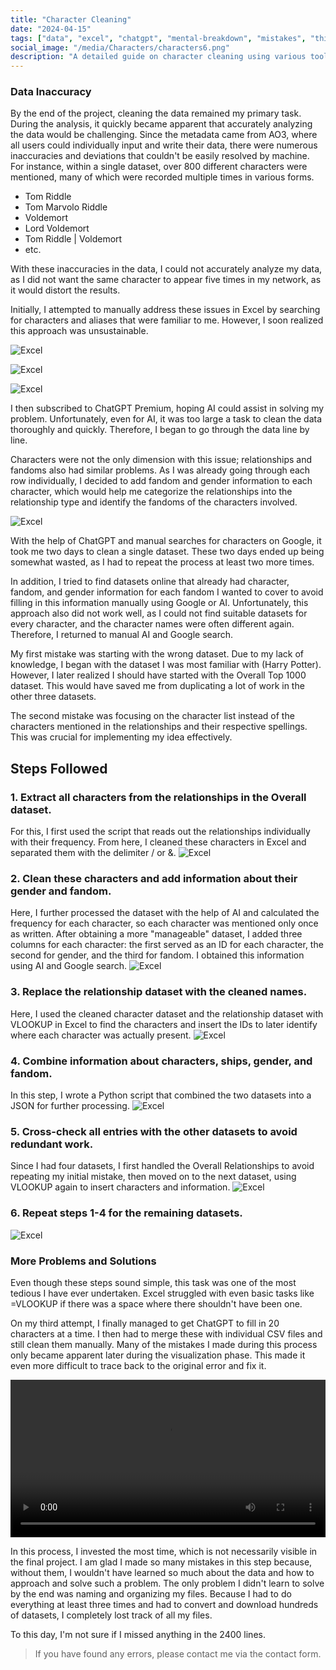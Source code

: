 ```yaml
---
title: "Character Cleaning"
date: "2024-04-15"
tags: ["data", "excel", "chatgpt", "mental-breakdown", "mistakes", "think"]
social_image: "/media/Characters/characters6.png"
description: "A detailed guide on character cleaning using various tools and overcoming challenges."
---
```


### Data Inaccuracy

By the end of the project, cleaning the data remained my primary task. During the analysis, it quickly became apparent that accurately analyzing the data would be challenging. Since the metadata came from AO3, where all users could individually input and write their data, there were numerous inaccuracies and deviations that couldn't be easily resolved by machine. For instance, within a single dataset, over 800 different characters were mentioned, many of which were recorded multiple times in various forms.
- Tom Riddle
- Tom Marvolo Riddle
- Voldemort
- Lord Voldemort
- Tom Riddle | Voldemort
- etc.

With these inaccuracies in the data, I could not accurately analyze my data, as I did not want the same character to appear five times in my network, as it would distort the results.

Initially, I attempted to manually address these issues in Excel by searching for characters and aliases that were familiar to me. However, I soon realized this approach was unsustainable.

![Excel](/media/Characters/characters6.png)

![Excel](/media/Characters/cleaning_character2.png)

![Excel](/media/Characters/characters1.png)

I then subscribed to ChatGPT Premium, hoping AI could assist in solving my problem. Unfortunately, even for AI, it was too large a task to clean the data thoroughly and quickly. Therefore, I began to go through the data line by line.

Characters were not the only dimension with this issue; relationships and fandoms also had similar problems. As I was already going through each row individually, I decided to add fandom and gender information to each character, which would help me categorize the relationships into the relationship type and identify the fandoms of the characters involved.

![Excel](/media/Characters/characters4.png)

With the help of ChatGPT and manual searches for characters on Google, it took me two days to clean a single dataset. These two days ended up being somewhat wasted, as I had to repeat the process at least two more times.

In addition, I tried to find datasets online that already had character, fandom, and gender information for each fandom I wanted to cover to avoid filling in this information manually using Google or AI. Unfortunately, this approach also did not work well, as I could not find suitable datasets for every character, and the character names were often different again. Therefore, I returned to manual AI and Google search.

My first mistake was starting with the wrong dataset. Due to my lack of knowledge, I began with the dataset I was most familiar with (Harry Potter). However, I later realized I should have started with the Overall Top 1000 dataset. This would have saved me from duplicating a lot of work in the other three datasets.

The second mistake was focusing on the character list instead of the characters mentioned in the relationships and their respective spellings. This was crucial for implementing my idea effectively.
## Steps Followed
### 1. Extract all characters from the relationships in the Overall dataset.
For this, I first used the script that reads out the relationships individually with their frequency. From here, I cleaned these characters in Excel and separated them with the delimiter / or &.
![Excel](/media/Characters/chatgpt_cleanup_charactera.png)

### 2. Clean these characters and add information about their gender and fandom.
Here, I further processed the dataset with the help of AI and calculated the frequency for each character, so each character was mentioned only once as written. After obtaining a more "manageable" dataset, I added three columns for each character: the first served as an ID for each character, the second for gender, and the third for fandom. I obtained this information using AI and Google search.
![Excel](/media/Characters/characters8.png)

### 3. Replace the relationship dataset with the cleaned names.
Here, I used the cleaned character dataset and the relationship dataset with VLOOKUP in Excel to find the characters and insert the IDs to later identify where each character was actually present.
![Excel](/media/Characters/characters3.png)

### 4. Combine information about characters, ships, gender, and fandom.
In this step, I wrote a Python script that combined the two datasets into a JSON for further processing.
![Excel](/media/Characters/characters5.png)

### 5. Cross-check all entries with the other datasets to avoid redundant work.
Since I had four datasets, I first handled the Overall Relationships to avoid repeating my initial mistake, then moved on to the next dataset, using VLOOKUP again to insert characters and information.
![Excel](/media/Characters/characters7.png)

### 6. Repeat steps 1-4 for the remaining datasets.
![Excel](/media/Characters/cleaning_character1.png)

### More Problems and Solutions

Even though these steps sound simple, this task was one of the most tedious I have ever undertaken. Excel struggled with even basic tasks like =VLOOKUP if there was a space where there shouldn't have been one.

On my third attempt, I finally managed to get ChatGPT to fill in 20 characters at a time. I then had to merge these with individual CSV files and still clean them manually. Many of the mistakes I made during this process only became apparent later during the visualization phase. This made it even more difficult to trace back to the original error and fix it.

<video controls width="100%">
  <source src="/media/Characters/characters2.mov" type="video/mp4">
  Your browser does not support the video tag.
</video>

In this process, I invested the most time, which is not necessarily visible in the final project. I am glad I made so many mistakes in this step because, without them, I wouldn't have learned so much about the data and how to approach and solve such a problem. The only problem I didn't learn to solve by the end was naming and organizing my files. Because I had to do everything at least three times and had to convert and download hundreds of datasets, I completely lost track of all my files.

To this day, I'm not sure if I missed anything in the 2400 lines.

> If you have found any errors, please contact me via the contact form.
